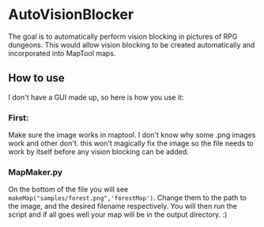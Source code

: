 # AutoVisionBlocker
The goal is to automatically perform vision blocking in pictures of RPG dungeons. This would allow vision blocking to be created automatically and incorporated into MapTool maps.
## How to use
I don't have a GUI made up, so here is how you use it:

### First:
Make sure the image works in maptool. I don't know why some .png images work and other don't. this won't magically fix the image so the file needs to work by itself before any vision blocking can be added.
### MapMaker.py
On the bottom of the file you will see ``` makeMap("samples/forest.png",'forestMap') ```. Change them to the path to the image, and the desired filename respectively. You will then run the script and if all goes well your map will be in the output directory. :)
